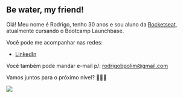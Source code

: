 ## Be water, my friend!

Olá! Meu nome é Rodrigo, tenho 30 anos e sou aluno da [Rocketseat](https://rocketseat.com.br/), atualmente cursando o Bootcamp Launchbase.

Você pode me acompanhar nas redes:

* [LinkedIn](https://www.linkedin.com/)

Você também pode mandar e-mail p/: rodrigobpolim@gmail.com

Vamos juntos para o próximo nível? 🚀🚀🚀

<img src="https://media.giphy.com/media/sk6yL9EGVeAcE/giphy.gif" />

